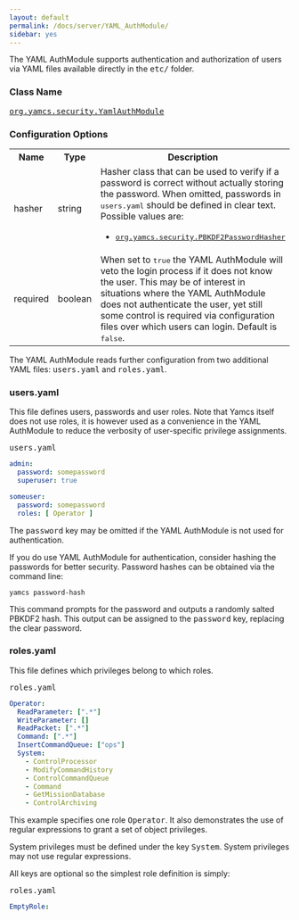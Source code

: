 ```yaml
---
layout: default
permalink: /docs/server/YAML_AuthModule/
sidebar: yes
---
```


The YAML AuthModule supports authentication and authorization of users via YAML files available directly in the <tt>etc/</tt> folder.

### Class Name
[<tt>org.yamcs.security.YamlAuthModule</tt>](https://www.yamcs.org/yamcs/javadoc/org/yamcs/security/YamlAuthModule.html)

### Configuration Options

<table class="inline">
  <tr>
    <th>Name</th>
    <th>Type</th>
    <th>Description</th>
  </tr>
  <tr>
    <td class="code">hasher</td>
    <td class="code">string</td>
    <td>
      Hasher class that can be used to verify if a password is correct without actually storing the password. When omitted, passwords in <tt>users.yaml</tt> should be defined in clear text. Possible values are:
      <ul>
      <li><a href="https://www.yamcs.org/yamcs/javadoc/org/yamcs/security/PBKDF2PasswordHasher.html"><tt>org.yamcs.security.PBKDF2PasswordHasher</tt></a></li>
      </ul>
    </td>
  </tr>
  <tr>
    <td class="code">required</td>
    <td class="code">boolean</td>
    <td>
      When set to <tt>true</tt> the YAML AuthModule will veto the login process if it does not know the user. This may be of interest in situations where the YAML AuthModule does not authenticate the user, yet still some control is required via configuration files over which users can login. Default is <tt>false</tt>.
    </td>
  </tr>
</table>

The YAML AuthModule reads further configuration from two additional YAML files: <tt>users.yaml</tt> and <tt>roles.yaml</tt>.

### users.yaml

This file defines users, passwords and user roles. Note that Yamcs itself does not use roles, it is however used as a convenience in the YAML AuthModule to reduce the verbosity of user-specific privilege assignments.

<pre class="r header">users.yaml</pre>
```yaml
admin:
  password: somepassword
  superuser: true

someuser:
  password: somepassword
  roles: [ Operator ]
```

The <tt>password</tt> key may be omitted if the YAML AuthModule is not used for authentication.

If you do use YAML AuthModule for authentication, consider hashing the passwords for better security. Password hashes can be obtained via the command line:

    yamcs password-hash

This command prompts for the password and outputs a randomly salted PBKDF2 hash. This output can be assigned to the <tt>password</tt> key, replacing the clear password.

### roles.yaml

This file defines which privileges belong to which roles.

<pre class="r header">roles.yaml</pre>
```yaml
Operator:
  ReadParameter: [".*"]
  WriteParameter: []
  ReadPacket: [".*"]
  Command: [".*"]
  InsertCommandQueue: ["ops"]
  System:
    - ControlProcessor
    - ModifyCommandHistory
    - ControlCommandQueue
    - Command
    - GetMissionDatabase
    - ControlArchiving
```

This example specifies one role <tt>Operator</tt>. It also demonstrates the use of regular expressions to grant a set of object privileges.

System privileges must be defined under the key <tt>System</tt>. System privileges may not use regular expressions.

All keys are optional so the simplest role definition is simply:

<pre class="r header">roles.yaml</pre>
```yaml
EmptyRole:
```
